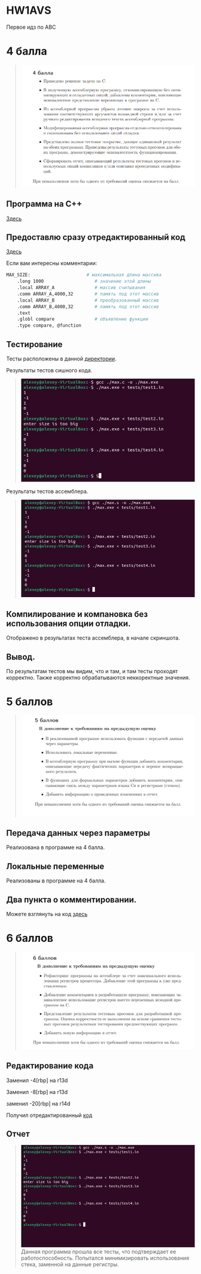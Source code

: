 # HW1AVS
Первое идз по АВС
# 4 балла
  > ![im1](images/4.png)
## Программа на С++
[Здесь](/4point/max.c)
## Предоставлю сразу отредактированный код
[Здесь](/4point/max.s)

Если вам интересны комментарии:
```sh
MAX_SIZE:                     # максимальная длина массива
    .long 1000                   # значение этой длины
    .local ARRAY_A               # массив считывания
    .comm ARRAY_A,4000,32        # память под этот массив
    .local ARRAY_B               # преобразованный массив
    .comm ARRAY_B,4000,32        # память под этот массив
    .text
    .globl compare               # объявление функции
    .type compare, @function
 ```
 ## Тестирование
 Тесты расположены в данной [директории](tests/tests/).
 
 Результаты тестов сишного кода.
  > ![im2](/images/073f9e66-5884-485e-a17b-ec9f9a122d3e.jpg)
  
  Результаты тестов ассемблера.
  
  > ![im3](/images/d5fae40d-8976-4ccc-a7e5-4b4db7d4e31f.jpg)
## Компилирование и компановка без использования опции отладки.
Отображено в результатах теста ассемблера, в начале скриншота.
## Вывод.
По результатам тестов мы видим, что и там, и там тесты проходят корректно. Также корректно обрабатываются неккоректные значения.

# 5 баллов 

  > ![im3](images/5.png)

## Передача данных через параметры 
Реализована в программе на 4 балла.
## Локальные переменные
Реализованы в программе на 4 балла.
## Два пункта о комментировании.
Можете взглянуть на код [здесь](/5point/max.s)

# 6 баллов
  > ![im4](/images/6.png)
## Редактирование кода

Заменил -4[rbp] на r13d

Заменил -8[rbp] на r13d

заменил -20[rbp] на r14d

Получил отредактированный [код](/6point/max.s)

## Отчет
  > ![im5](/images/7.png)
 Данная программа прошла все тесты, что подтверждает ее работоспособность.
Попытался минимизировать использования стека, заменной на данные регистры.
